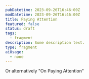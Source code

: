 ```yaml
---
pubDatetime: 2023-09-26T16:46:00Z
modDatetime: 2023-09-26T16:46:00Z
title: Paying Attention
featured: false
status: draft
tags:
  - fragment
description: Some description text.
type: fragment
aiUsage:
  - none
---
```


Or alternatively "On Paying Attention"
